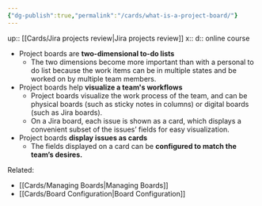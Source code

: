 ```yaml
---
{"dg-publish":true,"permalink":"/cards/what-is-a-project-board/"}
---
```


up:: [[Cards/Jira projects review\|Jira projects review]] 
x:: 
d:: online course 

- Project boards are **two-dimensional to-do lists**
	- The two dimensions become more important than with a personal to do list because the work items can be in multiple states and be worked on by multiple team members.
- Project boards help **visualize a team's workflows**
	- Project boards visualize the work process of the team, and can be physical boards (such as sticky notes in columns) or digital boards (such as Jira boards).
	- On a Jira board, each issue is shown as a card, which displays a convenient subset of the issues’ fields for easy visualization.
- Project boards **display issues as cards**
	- The fields displayed on a card can be **configured to match the team’s desires.**

Related:
- [[Cards/Managing Boards\|Managing Boards]] 
- [[Cards/Board Configuration\|Board Configuration]] 